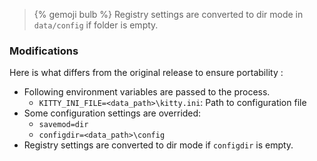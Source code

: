 > {% gemoji bulb %} Registry settings are converted to dir mode in `data/config` if folder is empty.

### Modifications

Here is what differs from the original release to ensure portability :

* Following environment variables are passed to the process.
  * `KITTY_INI_FILE=<data_path>\kitty.ini`: Path to configuration file
* Some configuration settings are overrided:
  * `savemod=dir`
  * `configdir=<data_path>\config`
* Registry settings are converted to dir mode if `configdir` is empty.
